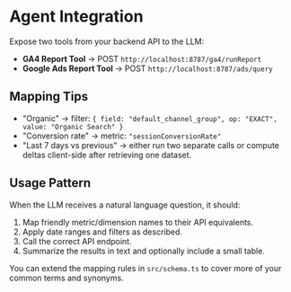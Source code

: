 # Agent Integration

Expose two tools from your backend API to the LLM:

- **GA4 Report Tool** → POST `http://localhost:8787/ga4/runReport`
- **Google Ads Report Tool** → POST `http://localhost:8787/ads/query`

## Mapping Tips

- "Organic" → filter: `{ field: "default_channel_group", op: "EXACT", value: "Organic Search" }`
- "Conversion rate" → metric: `"sessionConversionRate"`
- "Last 7 days vs previous" → either run two separate calls or compute deltas client-side after retrieving one dataset.

## Usage Pattern

When the LLM receives a natural language question, it should:

1. Map friendly metric/dimension names to their API equivalents.
2. Apply date ranges and filters as described.
3. Call the correct API endpoint.
4. Summarize the results in text and optionally include a small table.

You can extend the mapping rules in `src/schema.ts` to cover more of your common terms and synonyms.
